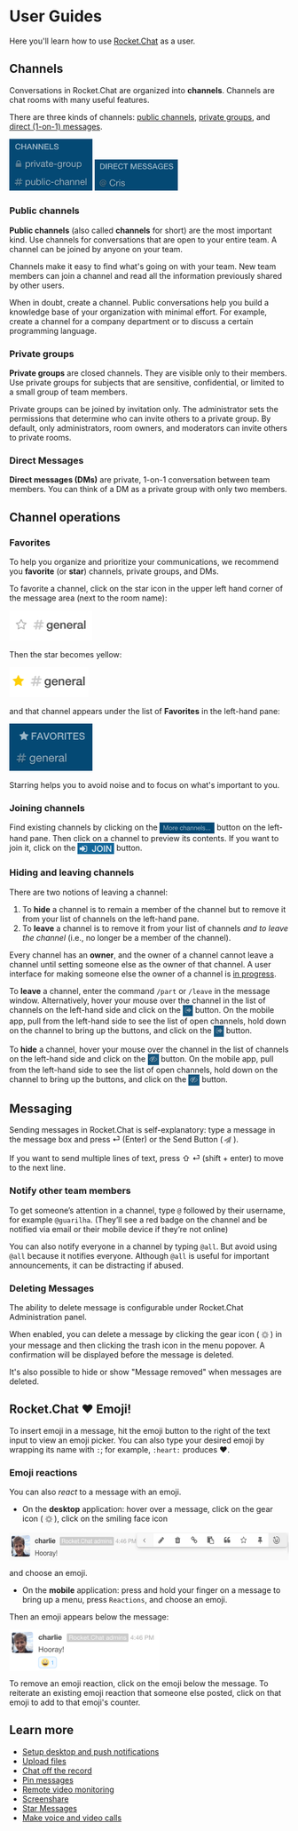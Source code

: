 # User Guides

Here you'll learn how to use [Rocket.Chat](https://rocket.chat/) as a user.

## Channels

Conversations in Rocket.Chat are organized into __channels__. Channels are chat rooms with many useful features. 

There are three kinds of channels: [public channels](Public-channels), [private groups](Private-groups), and [direct (1-on-1) messages](Direct-messages).

<img src="images/public-channel-private-group.png" alt="Example of public channel and private group" width="150"/>

<img src="images/DM-example.png" alt="Example of a direct message" width="150"/>


### Public channels

**Public channels** (also called **channels** for short) are the most important kind. Use channels for conversations that are open to your entire team. A channel can be joined by anyone on your team. 

Channels make it easy to find what's going on with your team. New team members can join a channel and read all the information previously shared by other users.

When in doubt, create a channel. Public conversations help you build a knowledge base of your organization with minimal effort. For example, create a channel for a company department or to discuss a certain programming language.

### Private groups

**Private groups** are closed channels. They are visible only to their members. Use private groups for subjects that are sensitive, confidential, or limited to a small group of team members.

Private groups can be joined by invitation only. The administrator sets the permissions that determine who can invite others to a private group. By default, only administrators, room owners, and moderators can invite others to private rooms.

### Direct Messages

**Direct messages (DMs)** are private, 1-on-1 conversation between team members. You can think of a DM as a private group with only two members.

## Channel operations

### Favorites

To help you organize and prioritize your communications, we recommend you **favorite** (or **star**) channels, private groups, and DMs. 

To favorite a channel, click on the star icon in the upper left hand corner of the message area (next to the room name):

<img src="images/unstarred-channel.png" alt="Example of a starred channel" width="150"/>

Then the star becomes yellow:

<img src="images/starred-channel.png" alt="Example of a starred channel" width="143"/>

and that channel appears under the list of **Favorites** in the left-hand pane:

<img src="images/favorites-list.png" alt="Example of a starred channel" width="150"/>

Starring helps you to avoid noise and to focus on what's important to you.

### Joining channels

Find existing channels by clicking on the <img src="images/More channels.png" alt="More channels..." align="top" height="20"/> button on the left-hand pane. Then click on a channel to preview its contents. If you want to join it, click on the <img src="images/JOIN.png" alt="JOIN" align="top" height="20"/> button.

### Hiding and leaving channels

There are two notions of leaving a channel:

1. To **hide** a channel is to remain a member of the channel but to remove it from your list of channels on the left-hand pane. 
1. To **leave** a channel is to remove it from your list of channels _and to leave the channel_ (i.e., no longer be a member of the channel).

Every channel has an **owner**, and the owner of a channel cannot leave a channel until setting someone else as the owner of that channel. A user interface for making someone else the owner of a channel is [in progress](https://github.com/RocketChat/Rocket.Chat/issues/3365).

To **leave** a channel, enter the command `/part` or `/leave` in the message window. Alternatively, hover your mouse over the channel in the list of channels on the left-hand side and click on the <img src="images/leave-icon.png" alt="right-pointing arrow"  align="top" height="20"/> button. On the mobile app, pull from the left-hand side to see the list of open channels, hold down on the channel to bring up the buttons, and click on the <img src="images/leave-icon.png" alt="right-pointing arrow" align="top" height="20"/> button.

To **hide** a channel, hover your mouse over the channel in the list of channels on the left-hand side and click on the <img src="images/hide-icon.png" alt="eyeball" align="top" height="20"/> button. On the mobile app, pull from the left-hand side to see the list of open channels, hold down on the channel to bring up the buttons, and click on the <img src="images/hide-icon.png" alt="eyeball" align="top" height="20"/> button.

## Messaging

Sending messages in Rocket.Chat is self-explanatory: type a message in the message box and press &#x23ce; (Enter) or the Send Button (<img src="images/send-icon.png" alt="Send icon" align="top" height="20"/>).

If you want to send multiple lines of text, press &#x21E7; &#x23ce; (shift + enter) to move to the next line.

### Notify other team members

To get someone’s attention in a channel, type `@` followed by their username, for example `@guarilha`. (They’ll see a red badge on the channel and be notified via email or their mobile device if they’re not online)

You can also notify everyone in a channel by typing `@all`. But avoid using `@all` because it notifies everyone. Although `@all` is useful for important announcements, it can be distracting if abused.

### Deleting Messages

The ability to delete message is configurable under Rocket.Chat Administration panel.

When enabled, you can delete a message by clicking the gear icon (<img src="images/gear-icon.png" alt="gear icon" align="top" width="20"/>) in your message and then clicking the trash icon in the menu popover. A confirmation will be displayed before the message is deleted.

It's also possible to hide or show "Message removed" when messages are deleted.

## Rocket.Chat ❤ Emoji!

To insert emoji in a message, hit the emoji button to the right of the text input to view an emoji picker. You can also type your desired emoji by wrapping its name with `:`; for example, `:heart:` produces :heart:.

### Emoji reactions

You can also _react_ to a message with an emoji. 
+ On the **desktop** application: hover over a message, click on the gear icon (<img src="images/gear-icon.png" align="top" alt="gear icon" width="20"/>), click on the smiling face icon

<img src="images/emoji-reaction.png" align="top" alt="How to choose an emoji reaction" height="50"/>

and choose an emoji.
+ On the **mobile** application: press and hold your finger on a message to bring up a menu, press `Reactions`, and choose an emoji.

Then an emoji appears below the message: 

<img src="images/emoji-reaction-result.png" align="top" alt="Example of an emoji reaction" height="75"/>

To remove an emoji reaction, click on the emoji below the message. To reiterate an existing emoji reaction that someone else posted, click on that emoji to add to that emoji's counter.


## Learn more

- [Setup desktop and push notifications](Notifications)
- [Upload files](File%20Uploads/)
- [Chat off the record](Off-The-Record/)
- [Pin messages](Pinning%20Messages/)
- [Remote video monitoring](Remote%20Video%20Monitoring/)
- [Screenshare](Screensharing/)
- [Star Messages](Starring%20Messages/)
- [Make voice and video calls](Voice%20and%20video%20calls/)
